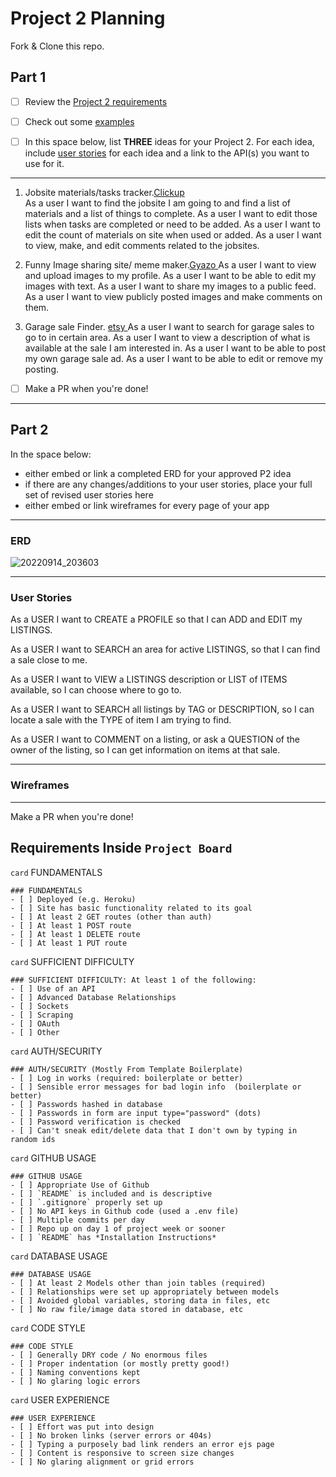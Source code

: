 # Project 2 Planning

Fork & Clone this repo.

## Part 1

- [ ] Review the [Project 2 requirements](https://romebell.gitbook.io/seirfx-621/projects/project-2)

- [ ] Check out some [examples](https://romebell.gitbook.io/seirfx-621/projects/past-projects/project2)

- [ ] In this space below, list **THREE** ideas for your Project 2. For each idea, include [user stories](https://www.atlassian.com/agile/project-management/user-stories) for each idea and a link to the API(s) you want to use for it.

---

1. Jobsite materials/tasks tracker.[Clickup
   ](https://clickup.com/api)  
   As a user I want to find the jobsite I am going to and find a list of materials and a list of things to complete.
   As a user I want to edit those lists when tasks are completed or need to be added.
   As a user I want to edit the count of materials on site when used or added.
   As a user I want to view, make, and edit comments related to the jobsites.

2. Funny Image sharing site/ meme maker.[Gyazo
   ](https://gyazo.com/api/docs)
   As a user I want to view and upload images to my profile.
   As a user I want to be able to edit my images with text.
   As a user I want to share my images to a public feed.
   As a user I want to view publicly posted images and make comments on them.

3. Garage sale Finder. [etsy
   ](https://www.etsy.com/developers/documentation/getting_started/api_basics)
   As a user I want to search for garage sales to go to in certain area.
   As a user I want to view a description of what is available at the sale I am interested in.
   As a user I want to be able to post my own garage sale ad.
   As a user I want to be able to edit or remove my posting.

- [ ] Make a PR when you're done!

---

## Part 2

In the space below:

- either embed or link a completed ERD for your approved P2 idea
- if there are any changes/additions to your user stories, place your full set of revised user stories here
- either embed or link wireframes for every page of your app

---

### ERD
![20220914_203603](https://user-images.githubusercontent.com/106032985/190305175-517fcd90-6036-4749-879d-1d79d73abca8.jpg)

---

### User Stories

As a USER I want to CREATE a PROFILE so that I can ADD and EDIT my LISTINGS.

As a USER I want to SEARCH an area for active LISTINGS, so that I can find a sale close to me.

As a USER I want to VIEW a LISTINGS description or LIST of ITEMS available, so I can choose where to go to.

As a USER I want to SEARCH all listings by TAG or DESCRIPTION, so I can locate a sale with the TYPE of item I am trying to find.

As a USER I want to COMMENT on a listing, or ask a QUESTION of the owner of the listing, so I can get information on items at that sale.

---

### Wireframes



---

Make a PR when you're done!

## Requirements Inside `Project Board`

`card` FUNDAMENTALS

```
### FUNDAMENTALS
- [ ] Deployed (e.g. Heroku)
- [ ] Site has basic functionality related to its goal
- [ ] At least 2 GET routes (other than auth)
- [ ] At least 1 POST route
- [ ] At least 1 DELETE route
- [ ] At least 1 PUT route
```

`card` SUFFICIENT DIFFICULTY

```
### SUFFICIENT DIFFICULTY: At least 1 of the following:
- [ ] Use of an API
- [ ] Advanced Database Relationships
- [ ] Sockets
- [ ] Scraping
- [ ] OAuth
- [ ] Other
```

`card` AUTH/SECURITY

```
### AUTH/SECURITY (Mostly From Template Boilerplate)
- [ ] Log in works (required: boilerplate or better)
- [ ] Sensible error messages for bad login info  (boilerplate or better)
- [ ] Passwords hashed in database
- [ ] Passwords in form are input type="password" (dots)
- [ ] Password verification is checked
- [ ] Can't sneak edit/delete data that I don't own by typing in random ids
```

`card` GITHUB USAGE

```
### GITHUB USAGE
- [ ] Appropriate Use of Github
- [ ] `README` is included and is descriptive
- [ ] `.gitignore` properly set up
- [ ] No API keys in Github code (used a .env file)
- [ ] Multiple commits per day
- [ ] Repo up on day 1 of project week or sooner
- [ ] `README` has *Installation Instructions*
```

`card` DATABASE USAGE

```
### DATABASE USAGE
- [ ] At least 2 Models other than join tables (required)
- [ ] Relationships were set up appropriately between models
- [ ] Avoided global variables, storing data in files, etc
- [ ] No raw file/image data stored in database, etc
```

`card` CODE STYLE

```
### CODE STYLE
- [ ] Generally DRY code / No enormous files
- [ ] Proper indentation (or mostly pretty good!)
- [ ] Naming conventions kept
- [ ] No glaring logic errors
```

`card` USER EXPERIENCE

```
### USER EXPERIENCE
- [ ] Effort was put into design
- [ ] No broken links (server errors or 404s)
- [ ] Typing a purposely bad link renders an error ejs page
- [ ] Content is responsive to screen size changes
- [ ] No glaring alignment or grid errors
```
